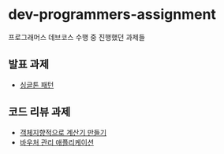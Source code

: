 # dev-programmers-assignment
프로그래머스 데브코스 수행 중 진행했던 과제들

## 발표 과제 
- [싱글톤 패턴](https://goofy-limburger-3f3.notion.site/07814ce70f714f18a95582aa3c6f4d5c)

## 코드 리뷰 과제
- [객체지향적으로 계산기 만들기](https://github.com/jungyoonoh/java-calculator)
- [바우처 관리 애플리케이션](https://github.com/jungyoonoh/springboot-basic/tree/2p/jungyoonoh_w1)

